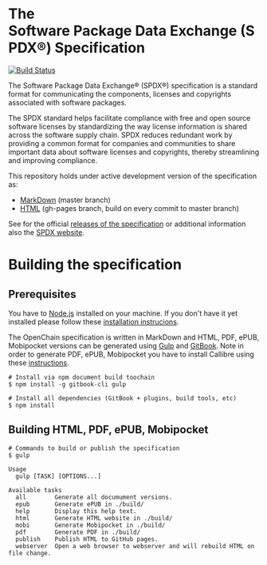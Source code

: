 # The Software Package Data Exchange (SPDX​®​) ​Specification

[![Build Status](https://travis-ci.org/tsteenbe/spdx-spec.svg?branch=master)](https://travis-ci.org/tsteenbe/spdx-spec)

The Software Package Data Exchange® (SPDX®) specification is a standard format for communicating the components, licenses and copyrights associated with software packages.

The SPDX standard helps facilitate compliance with free and open source software licenses by standardizing the way license information is shared across the software supply chain. SPDX reduces redundant work by providing a common format for companies and communities to share important data about software licenses and copyrights, thereby streamlining and improving compliance.

This repository holds under active development version of the specification as:

* [MarkDown](https://github.com/tsteenbe/spdx-spec/tree/master/chapters) (master branch)
* [HTML](https://tsteenbe.github.io/spdx-spec/) (gh-pages branch, build on every commit to master branch)

See for the official [releases of the specification](https://spdx.org/specifications) or additional information also the [SPDX website](https://spdx.org).

# Building the specification

## Prerequisites

You have to [Node.js](https://nodejs.org) installed on your machine. If you don't have it yet installed please follow these [installation instrucions](https://nodejs.org/en/download/package-manager/).

The OpenChain specification is written in MarkDown and HTML, PDF, ePUB, Mobipocket versions can be generated using [Gulp](https://gulpjs.com) and [GitBook](https://www.gitbook.com/). Note in order to generate PDF, ePUB, Mobipocket you have to install Callibre using these [instructions](https://toolchain.gitbook.com/ebook.html).

    # Install via npm document build toochain 
    $ npm install -g gitbook-cli gulp
    
    # Install all dependencies (GitBook + plugins, build tools, etc)
    $ npm install

## Building HTML, PDF, ePUB, Mobipocket

    # Commands to build or publish the specification
    $ gulp
    
    Usage
      gulp [TASK] [OPTIONS...]

    Available tasks
      all        Generate all documument versions.
      epub       Generate ePUB in ./build/
      help       Display this help text.
      html       Generate HTML website in ./build/
      mobi       Generate Mobipocket in ./build/
      pdf        Generate PDF in ./build/
      publish    Publish HTML to GitHub pages.
      webserver  Open a web browser to webserver and will rebuild HTML on file change.
